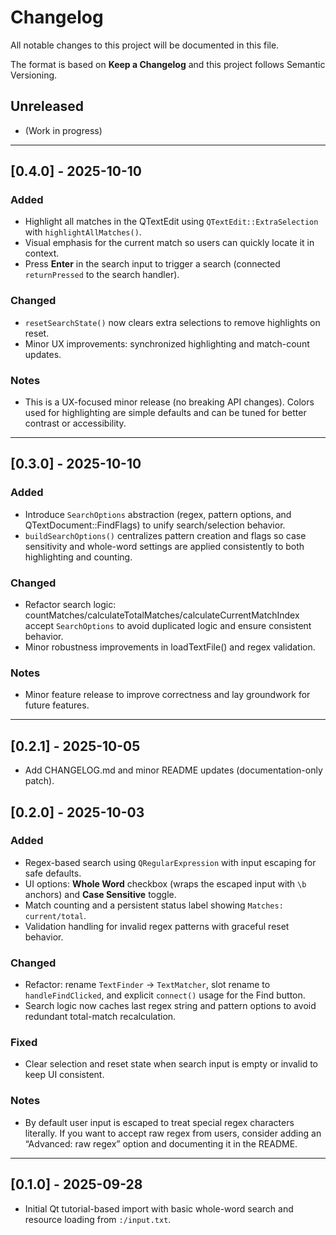 # Changelog

All notable changes to this project will be documented in this file.

The format is based on **Keep a Changelog** and this project follows Semantic Versioning.

## Unreleased
- (Work in progress)

---

## [0.4.0] - 2025-10-10
### Added
- Highlight all matches in the QTextEdit using `QTextEdit::ExtraSelection` with `highlightAllMatches()`.
- Visual emphasis for the current match so users can quickly locate it in context.
- Press **Enter** in the search input to trigger a search (connected `returnPressed` to the search handler).

### Changed
- `resetSearchState()` now clears extra selections to remove highlights on reset.
- Minor UX improvements: synchronized highlighting and match-count updates.

### Notes
- This is a UX-focused minor release (no breaking API changes). Colors used for highlighting are simple defaults and can be tuned for better contrast or accessibility.

---

## [0.3.0] - 2025-10-10
### Added
- Introduce `SearchOptions` abstraction (regex, pattern options, and QTextDocument::FindFlags)
  to unify search/selection behavior.
- `buildSearchOptions()` centralizes pattern creation and flags so case sensitivity and
  whole-word settings are applied consistently to both highlighting and counting.

### Changed
- Refactor search logic: countMatches/calculateTotalMatches/calculateCurrentMatchIndex
  accept `SearchOptions` to avoid duplicated logic and ensure consistent behavior.
- Minor robustness improvements in loadTextFile() and regex validation.

### Notes
- Minor feature release to improve correctness and lay groundwork for future features.

---

## [0.2.1] - 2025-10-05
- Add CHANGELOG.md and minor README updates (documentation-only patch).

## [0.2.0] - 2025-10-03
### Added
- Regex-based search using `QRegularExpression` with input escaping for safe defaults.
- UI options: **Whole Word** checkbox (wraps the escaped input with `\b` anchors) and **Case Sensitive** toggle.
- Match counting and a persistent status label showing `Matches: current/total`.
- Validation handling for invalid regex patterns with graceful reset behavior.

### Changed
- Refactor: rename `TextFinder` → `TextMatcher`, slot rename to `handleFindClicked`, and explicit `connect()` usage for the Find button.
- Search logic now caches last regex string and pattern options to avoid redundant total-match recalculation.

### Fixed
- Clear selection and reset state when search input is empty or invalid to keep UI consistent.

### Notes
- By default user input is escaped to treat special regex characters literally. If you want to accept raw regex from users, consider adding an “Advanced: raw regex” option and documenting it in the README.

---

## [0.1.0] - 2025-09-28
- Initial Qt tutorial-based import with basic whole-word search and resource loading from `:/input.txt`.